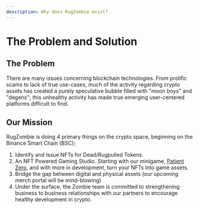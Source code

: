 ```yaml
---
description: Why does RugZombie exist?
---
```


# The Problem and Solution

## The Problem

There are many issues concerning blockchain technologies. From prolific scams to lack of true use-cases, much of the activity regarding crypto assets has created a purely speculative bubble filled with "moon boys" and "degens"; this unhealthy activity has made true emerging user-centered platforms difficult to find.

## Our Mission

RugZombie is doing 4 primary things on the crypto space, beginning on the Binance Smart Chain (BSC);

1. Identify and Issue NFTs for Dead/Rugpulled Tokens.&#x20;
2. An NFT Powered Gaming Studio. Starting with our minigame, [Patient Zero](nft-marketplace-+-gamefi-services/dead-games-studio/patient-o-zero.md), and with more in development, turn your NFTs into game assets.
3. Bridge the gap between digital and physical assets (our upcoming merch portal will be mind-blowing)&#x20;
4. Under the surface, the Zombie team is committed to strengthening business to business relationships with our partners to encourage healthy development in crypto.
